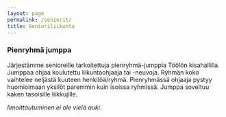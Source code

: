 ```yaml
---
layout: page
permalink: /seniorit/
title: Senioriliikunta
---
```



### Pienryhmä jumppa

Järjestämme senioreille tarkoitettuja pienryhmä-jumppia Töölön kisahallilla. Jumppaa ohjaa koulutettu liikuntaohjaaja tai -neuvoja. Ryhmän koko vaihtelee neljästä kuuteen henkilöä/ryhmä. Pienryhmässä ohjaaja pystyy huomioimaan yksilöt paremmin kuin isoissa ryhmissä. Jumppa soveltuu kaken tasoisille liikkujille. 




_Ilmoittautuminen ei ole vielä auki._




